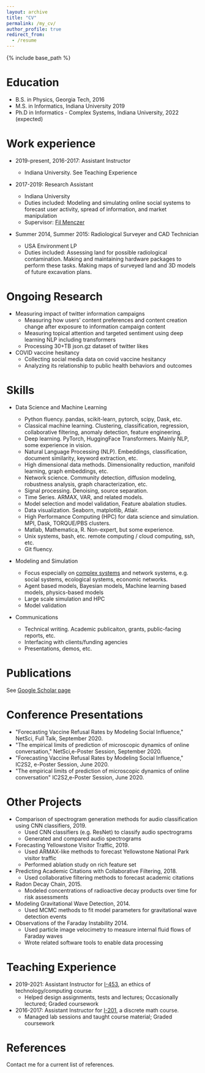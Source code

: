 ```yaml
---
layout: archive
title: "CV"
permalink: /my_cv/
author_profile: true
redirect_from:
  - /resume
---
```


{% include base_path %}

Education
======
* B.S. in Physics, Georgia Tech, 2016
* M.S. in Informatics, Indiana University 2019
* Ph.D in Informatics - Complex Systems, Indiana University, 2022 (expected)

Work experience
======
* 2019-present, 2016-2017: Assistant Instructor
  * Indiana University. See Teaching Experience
  
* 2017-2019: Research Assistant
  * Indiana University
  * Duties included: Modeling and simulating online social systems to forecast user activity, spread of information, and market manipulation
  * Supervisor: [Fil Menczer](http://cnets.indiana.edu/fil/)
  
* Summer 2014, Summer 2015: Radiological Surveyer and CAD Technician
  * USA Environment LP
  * Duties included: Assessing land for possible radiological contamination. Making and maintaining hardware packages to perform these tasks.  Making maps of surveyed land and 3D models of future excavation plans. 
  
Ongoing Research
======
* Measuring impact of twitter information campaigns
  * Measuring how users' content preferences and content creation change after exposure to information campaign content
  * Measuring topical attention and targeted sentiment using deep learning NLP including transformers
  * Processing 30+TB json.gz dataset of twitter likes
* COVID vaccine hesitancy
  * Collecting social media data on covid vaccine hesitancy
  * Analyzing its relationship to public health behaviors and outcomes
  
Skills
======
* Data Science and Machine Learning
  * Python fluency. pandas, scikit-learn, pytorch, scipy, Dask, etc.
  * Classical machine learning. Clustering, classification, regression, collaborative filtering, anomaly detection, feature engineering.
  * Deep learning. PyTorch, HuggingFace Transformers. Mainly NLP, some experience in vision.
  * Natural Language Processing (NLP). Embeddings, classification, document similarity, keyword extraction, etc.
  * High dimensional data methods. Dimensionality reduction, manifold learning, graph embeddings, etc.
  * Network science. Community detection, diffusion modeling, robustness analysis, graph characterization, etc.
  * Signal processing. Denoising, source separation.
  * Time Series. ARMAX, VAR, and related models. 
  * Model selection and model validation, Feature abalation studies.
  * Data visualization. Seaborn, matplotlib, Atlair.
  * High Performance Computing (HPC) for data science and simulation. MPI, Dask, TORQUE/PBS clusters.
  * Matlab, Mathematica, R. Non-expert, but some experience.
  * Unix systems, bash, etc. remote computing / cloud computing, ssh, etc.
  * Git fluency.
  
* Modeling and Simulation
  * Focus especially on [complex systems](https://cssociety.org/about-us/what-are-cs) and network systems, e.g. social systems, ecological systems, economic networks.
  * Agent based models, Bayesian models, Machine learning based models, physics-based models
  * Large scale simulation and HPC
  * Model validation
  
* Communications
  * Technical writing. Academic publicaiton, grants, public-facing reports, etc.
  * Interfacing with clients/funding agencies
  * Presentations, demos, etc.

Publications
======
See [Google Scholar page](https://scholar.google.com/citations?user=uiUoGrgAAAAJ)

Conference Presentations
======
* "Forecasting Vaccine Refusal Rates by Modeling Social Influence," NetSci, Full Talk, September 2020.
* "The empirical limits of prediction of microscopic dynamics of online conversation," NetSci,e-Poster Session, September 2020.
* "Forecasting Vaccine Refusal Rates by Modeling Social Influence," IC2S2, e-Poster Session, June 2020.
* "The empirical limits of prediction of microscopic dynamics of online conversation" IC2S2,e-Poster Session, June 2020.
  
Other Projects
======
* Comparison of spectrogram generation methods for audio classification using CNN classifiers, 2019.
  * Used CNN classifiers (e.g.  ResNet) to classify audio spectrograms
  * Generated and compared audio spectrograms
* Forecasting Yellowstone Visitor Traffic, 2019.
  * Used ARMAX-like methods to forecast Yellowstone National Park visitor traffic
  * Performed ablation study on rich feature set
* Predicting Academic Citations with Collaborative Filtering, 2018.
  * Used collaborative filtering methods to forecast academic citations
* Radon Decay Chain, 2015.
  * Modeled concentrations of radioactive decay products over time for risk assessments
* Modeling Gravitational Wave Detection, 2014.
  * Used MCMC methods to fit model parameters for gravitational wave detection events
* Observations of the Faraday Instability 2014.
  * Used particle image velocimetry to measure internal fluid flows of Faraday waves
  * Wrote related software tools to enable data processing

Teaching Experience
======
* 2019-2021: Assistant Instructor for [I-453](https://soic.iupui.edu/courses/info-i453/), an ethics of technology/computing course.
  * Helped design assignments, tests and lectures; Occasionally lectured; Graded coursework
* 2016-2017: Assistant Instructor for [I-201](https://soic.iupui.edu/courses/info-i201/), a discrete math course.
  * Managed lab sessions and taught course material; Graded coursework

  
References
======
Contact me for a current list of references.
